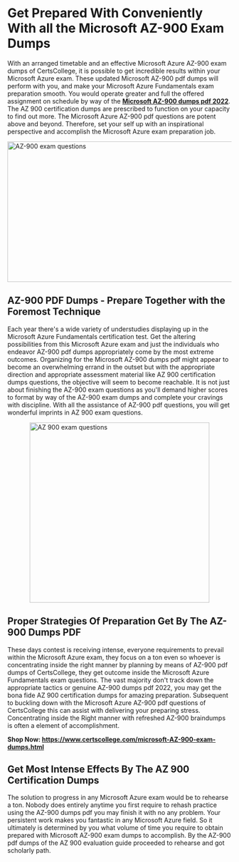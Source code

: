 <h1><strong>Get Prepared With Conveniently With all the Microsoft AZ-900 Exam Dumps&nbsp;</strong></h1>
<p><span style="font-weight: 400;">With an arranged timetable and an effective Microsoft Azure AZ-900 exam dumps of CertsCollege, it is possible to get incredible results within your Microsoft Azure exam. These updated Microsoft AZ-900 pdf dumps will perform with you, and make your Microsoft Azure Fundamentals exam preparation smooth. You would operate greater and full the offered assignment on schedule by way of the <strong><a href="https://www.certscollege.com/microsoft-AZ-900-exam-dumps.html">Microsoft AZ-900 dumps pdf 2022</a></strong>. The AZ 900 certification dumps are prescribed to function on your capacity to find out more. The Microsoft Azure AZ-900 pdf questions are potent above and beyond. Therefore, set your self up with an inspirational perspective and accomplish the Microsoft Azure exam preparation job.&nbsp;</span></p>
<p><span style="font-weight: 400;"><img style="display: block; margin-left: auto; margin-right: auto;" src="https://i.ibb.co/CPDK3ps/Yellow-and-Blue-Initiative-Blog-Banner.png" alt="AZ-900 exam questions" width="559" height="315" /></span></p>
<h2><strong>AZ-900 PDF Dumps - Prepare Together with the Foremost Technique</strong></h2>
<p><span style="font-weight: 400;">Each year there's a wide variety of understudies displaying up in the Microsoft Azure Fundamentals certification test. Get the altering possibilities from this Microsoft Azure exam and just the individuals who endeavor AZ-900 pdf dumps appropriately come by the most extreme outcomes. Organizing for the Microsoft AZ-900 dumps pdf might appear to become an overwhelming errand in the outset but with the appropriate direction and appropriate assessment material like AZ 900 certification dumps questions, the objective will seem to become reachable. It is not just about finishing the AZ-900 exam questions as you'll demand higher scores to format by way of the AZ-900 exam dumps and complete your cravings with discipline. With all the assistance of AZ-900 pdf questions, you will get wonderful imprints in AZ 900 exam questions.</span></p>
<p><span style="font-weight: 400;"><a href="https://tinyurl.com/y8a8f4f4"><img style="display: block; margin-left: auto; margin-right: auto;" src="https://i.ibb.co/9tMrhdY/Teacher-Appreciation-Invitation.png" alt="AZ 900 exam questions " width="404" height="404" /></a></span></p>
<h2><strong>Proper Strategies Of Preparation Get By The AZ-900 Dumps PDF</strong></h2>
<p><span style="font-weight: 400;">These days contest is receiving intense, everyone requirements to prevail within the Microsoft Azure exam, they focus on a ton even so whoever is concentrating inside the right manner by planning by means of AZ-900 pdf dumps of CertsCollege, they get outcome inside the Microsoft Azure Fundamentals exam questions. The vast majority don't track down the appropriate tactics or genuine AZ-900 dumps pdf 2022, you may get the bona fide AZ 900 certification dumps for amazing preparation. Subsequent to buckling down with the Microsoft Azure AZ-900 pdf questions of CertsCollege this can assist with delivering your preparing stress. Concentrating inside the Right manner with refreshed AZ-900 braindumps is often a element of accomplishment.</span></p>
<p><span style="font-weight: 400;"><strong>Shop Now: <a href="https://www.certscollege.com/microsoft-AZ-900-exam-dumps.html">https://www.certscollege.com/microsoft-AZ-900-exam-dumps.html</a></strong></span></p>
<h2><strong>Get Most Intense Effects By The AZ 900 Certification Dumps</strong></h2>
<p><span style="font-weight: 400;">The solution to progress in any Microsoft Azure exam would be to rehearse a ton. Nobody does entirely anytime you first require to rehash practice using the AZ-900 dumps pdf you may finish it with no any problem. Your persistent work makes you fantastic in any Microsoft Azure field. So it ultimately is determined by you what volume of time you require to obtain prepared with Microsoft AZ-900 exam dumps to accomplish. By the AZ-900 pdf dumps of the AZ 900 evaluation guide proceeded to rehearse and got scholarly path.</span></p>
